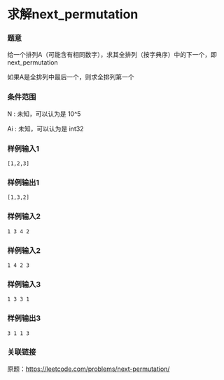 # 求解next_permutation

### 题意

给一个排列A（可能含有相同数字），求其全排列（按字典序）中的下一个，即next_permutation

如果A是全排列中最后一个，则求全排列第一个

### 条件范围

N : 未知，可以认为是 10^5

Ai : 未知，可以认为是 int32

### 样例输入1
```
[1,2,3]
```

### 样例输出1
```
[1,3,2]
```

### 样例输入2
```
1 3 4 2
```

### 样例输入2 
```
1 4 2 3
```

### 样例输入3
```
1 3 3 1
```

### 样例输出3
```
3 1 1 3
```

### 关联链接

原题：https://leetcode.com/problems/next-permutation/

